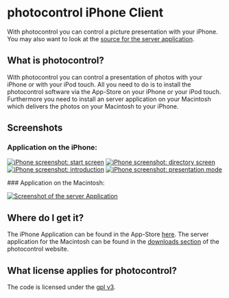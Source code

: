 photocontrol iPhone Client
==========================

With photocontrol you can control a picture presentation with your iPhone. You may also want to look at the [source for the server application][photocontrol-server]. 


What is photocontrol?
---------------------

With photocontrol you can control a presentation of photos with your iPhone or with your iPod touch. All you need to do is to install the photocontrol software via the App-Store on your iPhone or your iPod touch. Furthermore you need to install an server application on your Macintosh which delivers the photos on your Macintosh to your iPhone.


Screenshots
-----------

### Application on the iPhone:

<p>
	<a href="http://photocontrol.net/images/app/iPhone_1.png" title="photocontrol servers are discovered automatically"><img src="http://photocontrol.net/images/app/iPhone_1_thumb.png" alt="iPhone screenshot: start screen" /></a>
	<a href="http://photocontrol.net/images/app/iPhone_2.png" title="You can browse directories on your photocontrol server"><img src="http://photocontrol.net/images/app/iPhone_2_thumb.png" alt="iPhone screenshot: directory screen" /></a>
	<a href="http://photocontrol.net/images/app/iPhone_3.png" title="This is the introduction site for the usage of this application"><img src="http://photocontrol.net/images/app/iPhone_3_thumb.png" alt="iPhone screenshot: introduction" /></a>
	<a href="http://photocontrol.net/images/app/iPhone_4.png" title="You change between your pictures by simply moving the displayed picture to left or right"><img src="http://photocontrol.net/images/app/iPhone_4_thumb.png" alt="iPhone screenshot: presentation mode" /></a>		
</p>
###	Application on the Macintosh:
<p>
		<a href="http://photocontrol.net/images/app/server.png" title="You can decide which is the root directoy of your application"><img src="http://photocontrol.net/images/app/server_thumb.png" alt="Screenshot of the server Application" /></a>
</p>

Where do I get it?
------------------

The iPhone Application can be found in the App-Store [here][appstore-link]. The server application for the Macintosh can be found in the [downloads section][downloads] of the photocontrol website.

What license applies for photocontrol?
--------------------------------------

The code is licensed under the [gpl v3][gnu].


[github]: http://github.com/wulfovitch/photocontrol "github photocntrol"
[gnu]: http://www.gnu.org/licenses/gpl.html "GPL v3"
[appstore-link]: http://itunes.apple.com/WebObjects/MZStore.woa/wa/viewSoftware?id=314133918&amp;mt=8 "iTunes App-Store Link"
[downloads]: http://photocontrol.net/download/ "Download Section"
[photocontrol-server]: http://github.com/wulfovitch/photocontrol-server